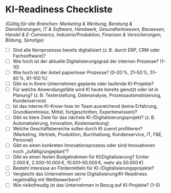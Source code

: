 # KI-Readiness Checkliste

*(Gültig für alle Branchen: Marketing & Werbung, Beratung & Dienstleistungen, IT & Software, Handwerk, Gesundheitswesen, Bauwesen, Handel & E-Commerce, Industrie/Produktion, Finanzen & Versicherungen, Bildung, Sonstige)*

- [ ] Sind alle Kernprozesse bereits digitalisiert (z. B. durch ERP, CRM oder Fachsoftware)?
- [ ] Wie hoch ist der aktuelle Digitalisierungsgrad der internen Prozesse? (1–10)
- [ ] Wie hoch ist der Anteil papierloser Prozesse? (0–20 %, 21–50 %, 51–80 %, 81–100 %)
- [ ] Gibt es in Ihrem Unternehmen geplante oder laufende KI-Projekte?
- [ ] Für welche Anwendungsfälle wird KI heute bereits genutzt oder ist in Planung? (z. B. Texterstellung, Datenanalyse, Prozessautomatisierung, Kundenservice)
- [ ] Ist das interne KI-Know-how im Team ausreichend (keine Erfahrung, Grundkenntnisse, Mittel, fortgeschritten, Expertenwissen)?
- [ ] Gibt es klare Ziele für das nächste KI-/Digitalisierungsprojekt? (z. B. Automatisierung, Innovation, Kostensenkung)
- [ ] Welche Geschäftsbereiche sollen durch KI zuerst profitieren? (Marketing, Vertrieb, Produktion, Buchhaltung, Kundenservice, IT, F&E, Personal)
- [ ] Gibt es einen konkreten Innovationsprozess oder sind Innovationen noch „zufällig/ungeplant“?
- [ ] Gibt es einen festen Budgetrahmen für KI/Digitalisierung? (Unter 2.000 €, 2.000–10.000 €, 10.001–50.000 €, mehr als 50.000 €)
- [ ] Besteht Interesse an Fördermitteln für KI-/Digitalisierungsprojekte?
- [ ] Vergleicht das Unternehmen seine Digitalisierung/KI-Readiness regelmäßig mit Wettbewerbern?
- [ ] Wie risikofreudig ist das Unternehmen in Bezug auf KI-Projekte? (1–5)
